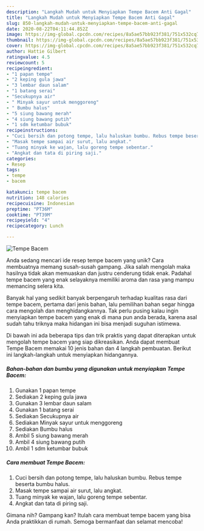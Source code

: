 ```yaml
---
description: "Langkah Mudah untuk Menyiapkan Tempe Bacem Anti Gagal"
title: "Langkah Mudah untuk Menyiapkan Tempe Bacem Anti Gagal"
slug: 850-langkah-mudah-untuk-menyiapkan-tempe-bacem-anti-gagal
date: 2020-08-22T04:11:44.852Z
image: https://img-global.cpcdn.com/recipes/8a5ae57bb923f381/751x532cq70/tempe-bacem-foto-resep-utama.jpg
thumbnail: https://img-global.cpcdn.com/recipes/8a5ae57bb923f381/751x532cq70/tempe-bacem-foto-resep-utama.jpg
cover: https://img-global.cpcdn.com/recipes/8a5ae57bb923f381/751x532cq70/tempe-bacem-foto-resep-utama.jpg
author: Hattie Gilbert
ratingvalue: 4.5
reviewcount: 5
recipeingredient:
- "1 papan tempe"
- "2 keping gula jawa"
- "3 lembar daun salam"
- "1 batang serai"
- "Secukupnya air"
- " Minyak sayur untuk menggoreng"
- " Bumbu halus"
- "5 siung bawang merah"
- "4 siung bawang putih"
- "1 sdm ketumbar bubuk"
recipeinstructions:
- "Cuci bersih dan potong tempe, lalu haluskan bumbu. Rebus tempe beserta bumbu halus."
- "Masak tempe sampai air surut, lalu angkat."
- "Tuang minyak ke wajan, lalu goreng tempe sebentar."
- "Angkat dan tata di piring saji."
categories:
- Resep
tags:
- tempe
- bacem

katakunci: tempe bacem 
nutrition: 148 calories
recipecuisine: Indonesian
preptime: "PT36M"
cooktime: "PT39M"
recipeyield: "4"
recipecategory: Lunch

---
```



![Tempe Bacem](https://img-global.cpcdn.com/recipes/8a5ae57bb923f381/751x532cq70/tempe-bacem-foto-resep-utama.jpg)

Anda sedang mencari ide resep tempe bacem yang unik? Cara membuatnya memang susah-susah gampang. Jika salah mengolah maka hasilnya tidak akan memuaskan dan justru cenderung tidak enak. Padahal tempe bacem yang enak selayaknya memiliki aroma dan rasa yang mampu memancing selera kita.



Banyak hal yang sedikit banyak berpengaruh terhadap kualitas rasa dari tempe bacem, pertama dari jenis bahan, lalu pemilihan bahan segar hingga cara mengolah dan menghidangkannya. Tak perlu pusing kalau ingin menyiapkan tempe bacem yang enak di mana pun anda berada, karena asal sudah tahu triknya maka hidangan ini bisa menjadi suguhan istimewa.


Di bawah ini ada beberapa tips dan trik praktis yang dapat diterapkan untuk mengolah tempe bacem yang siap dikreasikan. Anda dapat membuat Tempe Bacem memakai 10 jenis bahan dan 4 langkah pembuatan. Berikut ini langkah-langkah untuk menyiapkan hidangannya.

<!--inarticleads1-->

##### Bahan-bahan dan bumbu yang digunakan untuk menyiapkan Tempe Bacem:

1. Gunakan 1 papan tempe
1. Sediakan 2 keping gula jawa
1. Gunakan 3 lembar daun salam
1. Gunakan 1 batang serai
1. Sediakan Secukupnya air
1. Sediakan  Minyak sayur untuk menggoreng
1. Sediakan  Bumbu halus
1. Ambil 5 siung bawang merah
1. Ambil 4 siung bawang putih
1. Ambil 1 sdm ketumbar bubuk




<!--inarticleads2-->

##### Cara membuat Tempe Bacem:

1. Cuci bersih dan potong tempe, lalu haluskan bumbu. Rebus tempe beserta bumbu halus.
1. Masak tempe sampai air surut, lalu angkat.
1. Tuang minyak ke wajan, lalu goreng tempe sebentar.
1. Angkat dan tata di piring saji.




Gimana nih? Gampang kan? Itulah cara membuat tempe bacem yang bisa Anda praktikkan di rumah. Semoga bermanfaat dan selamat mencoba!
